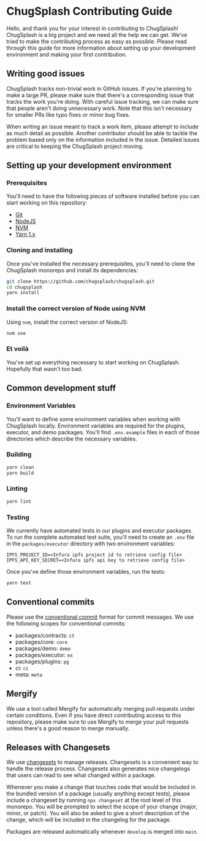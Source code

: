 # ChugSplash Contributing Guide

Hello, and thank you for your interest in contributing to ChugSplash!
ChugSplash is a big project and we need all the help we can get.
We've tried to make the contributing process as easy as possible.
Please read through this guide for more information about setting up your development environment and making your first contribution.

## Writing good issues

ChugSplash tracks non-trivial work in GitHub issues.
If you're planning to make a large PR, please make sure that there's a corresponding issue that tracks the work you're doing.
With careful issue tracking, we can make sure that people aren't doing unnecessary work.
Note that this isn't necessary for smaller PRs like typo fixes or minor bug fixes.

When writing an issue meant to track a work item, please attempt to include as much detail as possible.
Another contributor should be able to tackle the problem based only on the information included in the issue.
Detailed issues are critical to keeping the ChugSplash project moving.

## Setting up your development environment

### Prerequisites

You'll need to have the following pieces of software installed before you can start working on this repository:

- [Git](https://git-scm.com/downloads)
- [NodeJS](https://nodejs.org/en/download/)
- [NVM](https://github.com/nvm-sh/nvm)
- [Yarn 1.x](https://classic.yarnpkg.com/en/docs/install)

### Cloning and installing

Once you've installed the necessary prerequisites, you'll need to clone the ChugSplash monorepo and install its dependencies:

```sh
git clone https://github.com/chugsplash/chugsplash.git
cd chugsplash
yarn install
```

### Install the correct version of Node using NVM

Using `nvm`, install the correct version of NodeJS:

```sh
nvm use
```

### Et voilà

You've set up everything necessary to start working on ChugSplash.
Hopefully that wasn't too bad.

## Common development stuff

### Environment Variables
You'll want to define some environment variables when working with ChugSplash locally. Environment variables are required for the plugins, executor, and demo packages. You'll find `.env.example` files in each of those directories which describe the necessary variables.

### Building

```sh
yarn clean
yarn build
```

### Linting

```sh
yarn lint
```

### Testing
We currently have automated tests in our plugins and executor packages. To run the complete automated test suite, you'll need to create an `.env` file in the `packages/executor` directory with two environment variables:
```
IPFS_PROJECT_ID=<Infura ipfs project id to retrieve config file>
IPFS_API_KEY_SECRET=<Infura ipfs api key to retrieve config file>
```

Once you've define those environment variables, run the tests:
```sh
yarn test
```

## Conventional commits

Please use the [conventional commit](https://www.conventionalcommits.org) format for commit messages.
We use the following scopes for conventional commits:

- packages/contracts: `ct`
- packages/core: `core`
- packages/demo: `demo`
- packages/executor: `ex`
- packages/plugins: `pg`
- ci: `ci`
- meta: `meta`

## Mergify

We use a tool called Mergify for automatically merging pull requests under certain conditions.
Even if you have direct contributing access to this repository, please make sure to use Mergify to merge your pull requests unless there's a good reason to merge manually.

## Releases with Changesets

We use [changesets](https://github.com/changesets/changesets) to manage releases.
Changesets is a convenient way to handle the release process.
Changesets also generates nice changelogs that users can read to see what changed within a package.

Whenever you make a change that touches code that would be included in the bundled version of a package (usually anything except tests), please include a changeset by running `npx changeset` at the root level of this monorepo.
You will be prompted to select the scope of your change (major, minor, or patch).
You will also be asked to give a short description of the change, which will be included in the changelog for the package.

Packages are released automatically whenever `develop` is merged into `main`.
